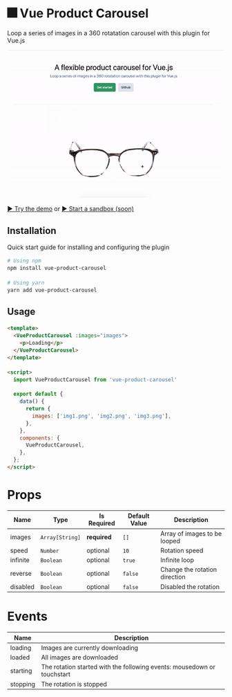 # 🎆 Vue Product Carousel

Loop a series of images in a 360 rotatation carousel with this plugin for Vue.js

![Demo Screenshot](./public/demo-screenshot.gif)

[▶️ Try the demo](https://deviznet.github.io/vue-product-carousel/) or
[▶️ Start a sandbox (soon)]()

## Installation
Quick start guide for installing and configuring the plugin

```sh
# Using npm
npm install vue-product-carousel

# Using yarn
yarn add vue-product-carousel
```

## Usage

```html
<template>
  <VueProductCarousel :images="images">
    <p>Loading</p>
  </VueProductCarousel>
</template>

<script>
  import VueProductCarousel from 'vue-product-carousel'

  export default {
    data() {
      return {
        images: ['img1.png', 'img2.png', 'img3.png'],
      },
    },
    components: {
      VueProductCarousel,
    },
  };
</script>

```

# Props

| Name | Type | Is Required | Default Value | Description |
|-|-|-|-|-|
| images | `Array[String]` | **required** | `[]` | Array of images to be looped|
| speed | `Number` | optional | `10` | Rotation speed |
| infinite | `Boolean` | optional | `true` | Infinite loop |
| reverse | `Boolean` | optional | `false` | Change the rotation direction |
| disabled | `Boolean` | optional | `false` | Disabled the rotation |

# Events

| Name | Description |
|-|-|
| loading | Images are currently downloading |
| loaded | All images are downloaded |
| starting | The rotation started with the following events: mousedown or touchstart |
| stopping | The rotation is stopped |
